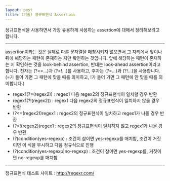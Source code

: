 ```yaml
---
layout: post
title: (기술) 정규표현식 Assertion
---
```


정규표현식을 사용하면서 가장 유용하게 사용하는 assertion에 대해서 정리해보려고 합니다.

 ---

assertion이라는 것은 실제로 다른 문자열을 매칭시키지 않으면서 그 자리에서 앞이나 뒤에 해당하는 패턴이 존재하는 지만 확인하는 것입니다. 
앞에 해당하는 패턴이 존재하는 지 확인하는 것을 look-behind assertion, 반대는 look-ahead assertion이라고 합니다. 
전자는 (?<=...)과 (?<!...)를 사용하고, 후자는 (?=...)과 (?!...)을 사용합니다. 
(=가 들어 가면 그 패턴에 맞을 때를 의미하고, !가 들어 가면 그 패턴에 안 맞을 때를 의미합니다.)

- regex1(?=(regex2)) : regex1 다음 regex2의 정규표현식이 일치할 경우 반환
- regex1(?!(regex2)) : regex1 다음 regex2의 정규표현식이 일치하지 않을 경우 반환
- (?<=(regex2))regex1 : regex2의 정규표현식이 일치하고 regex1가 나올 경우 반환
- (?<!(regex2))regex1 : regex2의 정규표현식이 일치하지 않고 regex1가 나올 경우 반환
- (?(condition)yes-regexp) : 조건이 참이면 yes-regexp를 매치함, 조건이 거짓이면 이 식을 무시하고 다음 정규식으로 진행
- (?(condition)yes-regexp|no-regexp) : 조건이 참이면 yes-regexp를, 거짓이면 no-regexp를 매치함

 ---

정규표현식 테스트 사이트 : http://regexr.com/
